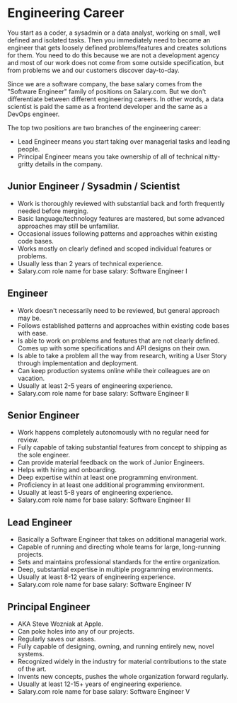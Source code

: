 # Engineering Career

You start as a coder, a sysadmin or a data analyst, working on small, well defined and isolated tasks. Then you immediately need to become an engineer that gets loosely defined problems/features and creates solutions for them. You need to do this because we are not a development agency and most of our work does not come from some outside specification, but from problems we and our customers discover day-to-day. 

Since we are a software company, the base salary comes from the "Software Engineer" family of positions on Salary.com. But we don't differentiate between different engineering careers. In other words, a data scientist is paid the same as a frontend developer and the same as a DevOps engineer.

The top two positions are two branches of the engineering career:
* Lead Engineer means you start taking over managerial tasks and leading people.
* Principal Engineer means you take ownership of all of technical nitty-gritty details in the company.

## Junior Engineer / Sysadmin / Scientist 

* Work is thoroughly reviewed with substantial back and forth frequently needed before merging.
* Basic language/technology features are mastered, but some advanced approaches may still be unfamiliar.
* Occasional issues following patterns and approaches within existing code bases.
* Works mostly on clearly defined and scoped individual features or problems.
* Usually less than 2 years of technical experience.
* Salary.com role name for base salary: Software Engineer I


## Engineer

* Work doesn't necessarily need to be reviewed, but general approach may be.
* Follows established patterns and approaches within existing code bases with ease.
* Is able to work on problems and features that are not clearly defined. Comes up with some specifications and API designs on their own.
* Is able to take a problem all the way from research, writing a User Story through implementation and deployment.
* Can keep production systems online while their colleagues are on vacation.
* Usually at least 2-5 years of engineering experience.
* Salary.com role name for base salary: Software Engineer II


## Senior Engineer

* Work happens completely autonomously with no regular need for review.
* Fully capable of taking substantial features from concept to shipping as the sole engineer.
* Can provide material feedback on the work of Junior Engineers.
* Helps with hiring and onboarding.
* Deep expertise within at least one programming environment.
* Proficiency in at least one additional programming environment.
* Usually at least 5-8 years of engineering experience.
* Salary.com role name for base salary: Software Engineer III


## Lead Engineer

* Basically a Software Engineer that takes on additional managerial work.
* Capable of running and directing whole teams for large, long-running projects.
* Sets and maintains professional standards for the entire organization.
* Deep, substantial expertise in multiple programming environments.
* Usually at least 8-12 years of engineering experience.
* Salary.com role name for base salary: Software Engineer IV

## Principal Engineer

* AKA Steve Wozniak at Apple.
* Can poke holes into any of our projects.
* Regularly saves our asses.
* Fully capable of designing, owning, and running entirely new, novel systems.
* Recognized widely in the industry for material contributions to the state of the art.
* Invents new concepts, pushes the whole organization forward regularly.
* Usually at least 12-15+ years of engineering experience.
* Salary.com role name for base salary: Software Engineer V
